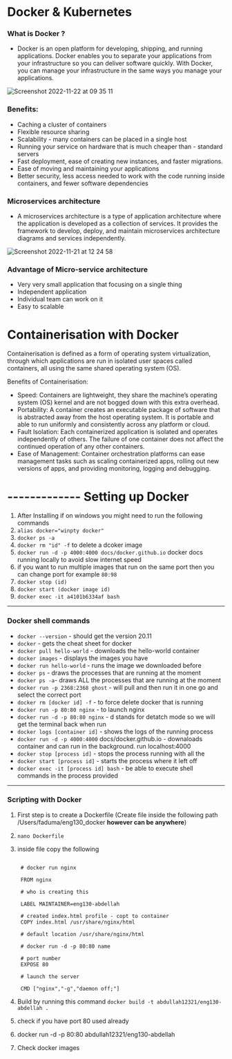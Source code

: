 # Docker & Kubernetes


### What is Docker ? 

- Docker is an open platform for developing, shipping, and running applications. Docker enables you to separate your applications from your infrastructure so you can deliver software quickly. With Docker, you can manage your infrastructure in the same ways you manage your applications.

![Screenshot 2022-11-22 at 09 35 11](https://user-images.githubusercontent.com/115224560/203278846-ddffbeef-7699-41a1-8812-3e6302e44fd5.png)

### Benefits: 

- Caching a cluster of containers
- Flexible resource sharing
- Scalability - many containers can be placed in a single host
- Running your service on hardware that is much cheaper than - standard servers
- Fast deployment, ease of creating new instances, and faster migrations.
- Ease of moving and maintaining your applications
- Better security, less access needed to work with the code running inside containers, and fewer software dependencies



### Microservices architecture 

- A microservices architecture is a type of application architecture where the application is developed as a collection of services. It provides the framework to develop, deploy, and maintain microservices architecture diagrams and services independently.


![Screenshot 2022-11-21 at 12 24 58](https://user-images.githubusercontent.com/115224560/203070423-f2fbb0a0-cd96-40fc-9543-d5a7fcfd6e7b.png)

### Advantage of Micro-service architecture

- Very very small application that focusing on a single thing
- Independent application
- Individual team can work on it
- Easy to scalable
# Containerisation with Docker

Containerisation is defined as a form of operating system virtualization, through which applications are run in isolated user spaces called containers, all using the same shared operating system (OS).

Benefits of Containerisation:

- Speed: Containers are lightweight, they share the machine’s operating system (OS) kernel and are not bogged down with this extra overhead.
- Portability: A container creates an executable package of software that is abstracted away from the host operating system. It is portable and able to run uniformly and consistently across any platform or cloud.
- Fault Isolation: Each containerized application is isolated and operates independently of others. The failure of one container does not affect the continued operation of any other containers.
- Ease of Management: Container orchestration platforms can ease management tasks such as scaling containerized apps, rolling out new versions of apps, and providing monitoring, logging and debugging.



# ------------- Setting up Docker

1. After Installing if on windows you might need to run the following commands
2. `alias docker="winpty docker"`
3. `docker ps -a`
4. `docker rm "id" -f` to delete a dcoker image 
5. `docker run -d -p 4000:4000 docs/docker.github.io` docker docs running locally to avoid slow internet speed 
6. if you want to run multiple images that run on the same port then you can change port for example `80:98`
7. `docker stop (id)` 
8. `docker start (docker image id)`
9. `docker exec -it a4101b6334af bash`

---------

### Docker shell commands

- `docker --version` - should get the version 20.11
- `docker` - gets the cheat sheet for docker
- `docker pull hello-world` - downloads the hello-world container
- `docker images` - displays the images you have
- `docker run hello-world` - runs the image we downloaded before
- `docker ps` - draws the processes that are running at the moment
- `docker ps -a`- draws ALL the processes that are running at the moment
- `docker run -p 2368:2368 ghost` - will pull and then run it in one go and select the correct port
- `docker rm [docker id] -f` - to force delete docker that is running
- `docker run -p 80:80 nginx` - to launch nginx
- `docker run -d -p 80:80 nginx` - d stands for detatch mode so we will get the terminal back when run
- `docker logs [container id]` - shows the logs of the running process
- `docker run -d -p 4000:4000` docs/docker.github.io - downaloads container and can run in the background. run localhost:4000
- `docker stop [process id]` - stops the process running with all the
- `docker start [process id]` - starts the process where it left off
- `docker exec -it [process id] bash` - be able to execute shell commands in the process provided

---------------

### Scripting with Docker

1. First step is to create a Dockerfile (Create file inside the following path /Users/faduma/eng130_docker **however can be anywhere**)
2. `nano Dockerfile`
3. inside file copy the following  
   ```

    # docker run nginx

    FROM nginx

    # who is creating this

    LABEL MAINTAINER=eng130-abdellah

    # created index.html profile - copt to container
    COPY index.html /usr/share/nginx/html

    # default location /usr/share/nginx/html

    # docker run -d -p 80:80 name

    # port number
    EXPOSE 80

    # launch the server

    CMD ["nginx","-g","daemon off;"]

   ```

4. Build by running this command `docker build -t abdullah12321/eng130-abdellah . `
5. check if you have port 80 used already
6. docker run -d -p 80:80 abdullah12321/eng130-abdellah
7. Check docker images 